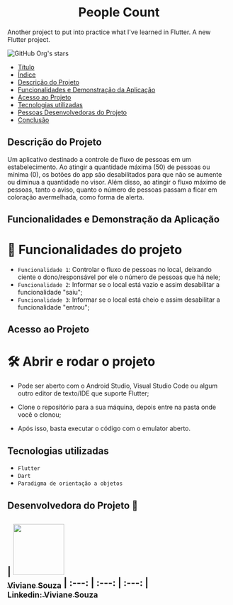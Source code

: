<h1 align="center"> People Count </h1>


Another project to put into practice what I've learned in Flutter.
A new Flutter project.

![GitHub Org's stars](https://img.shields.io/github/stars/VivianeSouza923?style=social)

* [Título](#Título)
* [Índice](#índice)
* [Descrição do Projeto](#descrição-do-projeto)
* [Funcionalidades e Demonstração da Aplicação](#funcionalidades-e-demonstração-da-aplicação)
* [Acesso ao Projeto](#acesso-ao-projeto)
* [Tecnologias utilizadas](#tecnologias-utilizadas)
* [Pessoas Desenvolvedoras do Projeto](#pessoas-desenvolvedoras)
* [Conclusão](#conclusão)

## Descrição do Projeto

Um aplicativo destinado a controle de fluxo de pessoas em um estabelecimento. Ao atingir a quantidade máxima (50) de pessoas ou mínima (0), os botões do app são desabilitados para que não se aumente ou diminua a quantidade no visor. Além disso, ao atingir o fluxo máximo de pessoas, tanto o aviso, quanto o número de pessoas passam a ficar em coloração avermelhada, como forma de alerta.

## Funcionalidades e Demonstração da Aplicação

# :hammer: Funcionalidades do projeto

- `Funcionalidade 1`: Controlar o fluxo de pessoas no local, deixando ciente o dono/responsável por ele o número de pessoas que há nele;
- `Funcionalidade 2`: Informar se o local está vazio e assim desabilitar a funcionalidade "saiu";
- `Funcionalidade 3`: Informar se o local está cheio e assim desabilitar a funcionalidade "entrou";

## Acesso ao Projeto


# 🛠️ Abrir e rodar o projeto

- Pode ser aberto com o Android Studio, Visual Studio Code ou algum outro editor de texto/IDE que suporte Flutter;

- Clone o repositório para a sua máquina, depois entre na pasta onde você o clonou;

- Após isso, basta executar o código com o emulator aberto.

## Tecnologias utilizadas

- ``Flutter``
- ``Dart``
- ``Paradigma de orientação a objetos``

## Desenvolvedora do Projeto :girl:

| [<img src="https://avatars.githubusercontent.com/u/37356058?v=4" width=115><br><sub>Viviane Souza</sub>](https://github.com/VivianeSouza923) 
| :---: | :---: | :---: |
[<br><sub>Linkedin: Viviane Souza</sub>](https://www.linkedin.com/in/viviane-souza-8672391b0/) 
- 
